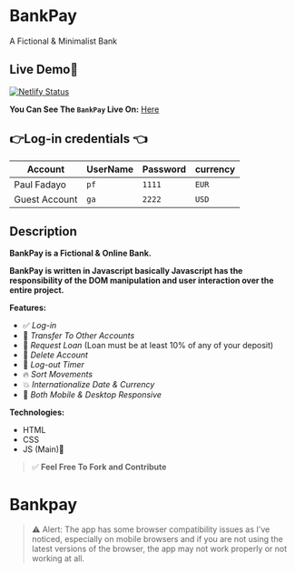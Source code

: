 # BankPay

A Fictional &amp; Minimalist Bank

## Live Demo🎈
[![Netlify Status](https://api.netlify.com/api/v1/badges/0c30eb83-4885-41fc-93c7-ba02159c6c47/deploy-status)](https://app.netlify.com/sites/bank-pay/deploys)

**You Can See The `BankPay` Live On:** [Here](https://bank-pay.netlify.app)

## 👉Log-in credentials 👈

| Account       | UserName | Password | currency |
| ------------- | -------- | -------- | -------- |
| Paul Fadayo   | `pf`     | `1111`   | `EUR`    |
| Guest Account | `ga`     | `2222`   | `USD`    |

## Description

**BankPay is a Fictional & Online Bank.**

**BankPay is written in Javascript basically Javascript has the responsibility of the DOM manipulation and user interaction over the entire project.**

**Features:**

- ✅ _Log-in_
- 🎉 _Transfer To Other Accounts_
- 🚀 _Request Loan_ (Loan must be at least 10% of any of your deposit)
- 🎈 _Delete Account_
- 🔁 _Log-out Timer_
- 🔥 _Sort Movements_
- 💥 _Internationalize Date & Currency_
- 🥳 _Both Mobile & Desktop Responsive_

**Technologies:**

- HTML
- CSS
- JS (Main)🚀

> ✅ **Feel Free To Fork and Contribute**

# Bankpay

> ⚠ Alert: The app has some browser compatibility issues as I've noticed, especially on mobile browsers and if you are not using the latest versions of the browser, the app may not work properly or not working at all.
